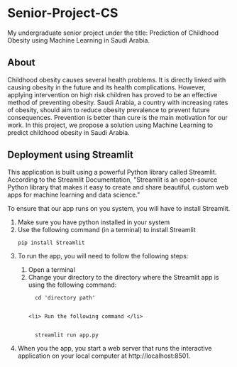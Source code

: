 # Senior-Project-CS
My undergraduate senior project under the title: Prediction of Childhood Obesity using Machine Learning in Saudi Arabia.

## About
Childhood obesity causes several health problems. It is directly linked with causing obesity in the future and its health complications. However, applying intervention
on high risk children has proved to be an effective method of preventing obesity. Saudi Arabia, a country with increasing rates of obesity, should aim to reduce obesity
prevalence to prevent future consequences. Prevention is better than cure is the main motivation for our work. In this project, we propose a solution using Machine
Learning to predict childhood obesity in Saudi Arabia.

## Deployment using Streamlit
This application is built using a powerful Python library called Streamlit. According to the Streamlit Documentation, "Streamlit is an open-source Python library that makes it easy to create and share beautiful, custom web apps for machine learning and data science."

To ensure that our app runs on you system, you will have to install Streamlit.
<ol>
  <li> Make sure you have python installed in your system </li>
  <li> Use the following command (in a terminal) to install Streamlit </li>
  
    
    pip install Streamlit 
    
  
  <li> To run the app, you will need to follow the following steps: </li>
  <ol>
    <li> Open a terminal </li>
    <li> Change your directory to the directory where the Streamlit app is using the following command: </li>
      
    
      cd 'directory path'  
      
    
    <li> Run the following command </li>
      
    
      streamlit run app.py 
      
    
  </ol>
  <li> When you the app, you start a web server that runs the interactive application on your local computer at http://localhost:8501. </li>
</ol> 
